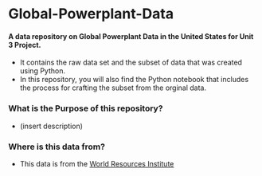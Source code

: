 # Global-Powerplant-Data
#### A data repository on Global Powerplant Data in the United States for Unit 3 Project. 
* It contains the raw data set and the subset of data that was created using Python.
* In this repository, you will also find the Python notebook that includes the process for crafting the subset from the orginal data. 

### What is the Purpose of this repository?
* (insert description)

### Where is this data from?
* This data is from the [World Resources Institute](https://datasets.wri.org/dataset/globalpowerplantdatabase)
